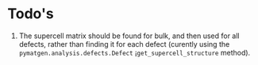 # Todo's
1. The supercell matrix should be found for bulk, and then used for all defects, rather than finding it for each defect (curently using the `pymatgen.analysis.defects.Defect` ¡`get_supercell_structure` method).